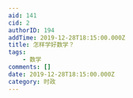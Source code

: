 ```yaml
---
aid: 141
cid: 2
authorID: 194
addTime: 2019-12-28T18:15:00.000Z
title: 怎样学好数学？
tags:
    - 数学
comments: []
date: 2019-12-28T18:15:00.000Z
category: 时政
---
```




